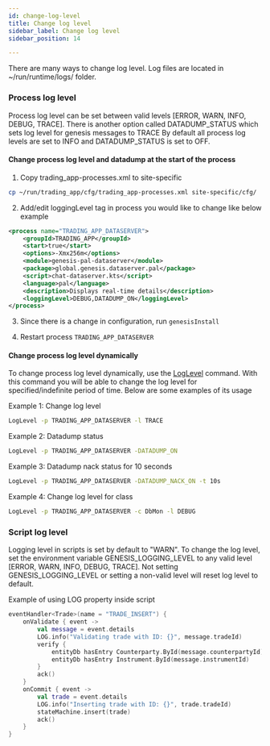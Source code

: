 ```yaml
---
id: change-log-level
title: Change log level
sidebar_label: Change log level
sidebar_position: 14

---
```


There are many ways to change log level.
Log files are located in ~/run/runtime/logs/ folder.


### Process log level

Process log level can be set between valid levels [ERROR, WARN, INFO, DEBUG, TRACE].
There is another option called DATADUMP_STATUS which sets log level for genesis messages to TRACE
By default all process log levels are set to INFO and DATADUMP_STATUS is set to OFF.

#### Change process log level and datadump at the start of the process

1. Copy trading_app-processes.xml to site-specific
   
```bash
cp ~/run/trading_app/cfg/trading_app-processes.xml site-specific/cfg/
```

2. Add/edit loggingLevel tag in process you would like to change like below example

```xml
<process name="TRADING_APP_DATASERVER">
    <groupId>TRADING_APP</groupId>
    <start>true</start>
    <options>-Xmx256m</options>
    <module>genesis-pal-dataserver</module>
    <package>global.genesis.dataserver.pal</package>
    <script>chat-dataserver.kts</script>
    <language>pal</language>
    <description>Displays real-time details</description>
    <loggingLevel>DEBUG,DATADUMP_ON</loggingLevel>
</process> 
```

3. Since there is a change in configuration, run `genesisInstall`

4. Restart process `TRADING_APP_DATASERVER`

#### Change process log level dynamically

To change process log level dynamically,  use the [LogLevel](/platform-tooling/commands/#loglevel-script) command.
With this command you will be able to change the log level for specified/indefinite period of time.
Below are some examples of its usage

Example 1: Change log level

```bash
LogLevel -p TRADING_APP_DATASERVER -l TRACE
```

Example 2: Datadump status

```bash
LogLevel -p TRADING_APP_DATASERVER -DATADUMP_ON
```

Example 3: Datadump nack status for 10 seconds

```bash
LogLevel -p TRADING_APP_DATASERVER -DATADUMP_NACK_ON -t 10s
```

Example 4: Change log level for class

```bash
LogLevel -p TRADING_APP_DATASERVER -c DbMon -l DEBUG
```

### Script log level

Logging level in scripts is set by default to "WARN". To change the log level, set the environment variable GENESIS_LOGGING_LEVEL to any valid level [ERROR, WARN, INFO, DEBUG, TRACE]. Not setting GENESIS_LOGGING_LEVEL or setting a non-valid level will reset log level to default.

Example of using LOG property inside script
```kotlin {4,13} 
eventHandler<Trade>(name = "TRADE_INSERT") {
    onValidate { event ->
        val message = event.details
        LOG.info("Validating trade with ID: {}", message.tradeId)
        verify {
            entityDb hasEntry Counterparty.ById(message.counterpartyId)
            entityDb hasEntry Instrument.ById(message.instrumentId)
        }
        ack()
    }
    onCommit { event ->
        val trade = event.details
        LOG.info("Inserting trade with ID: {}", trade.tradeId)
        stateMachine.insert(trade)
        ack()
    }
}
```